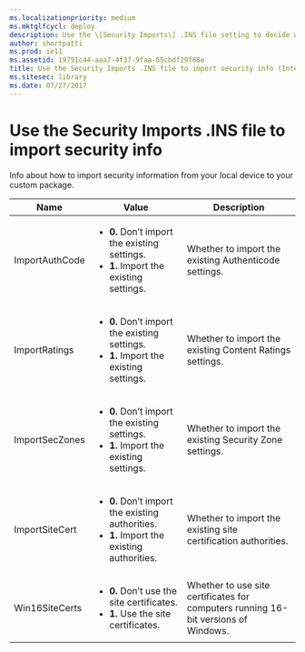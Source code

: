 ```yaml
---
ms.localizationpriority: medium
ms.mktglfcycl: deploy
description: Use the \[Security Imports\] .INS file setting to decide whether to import security info to your custom package.
author: shortpatti
ms.prod: ie11
ms.assetid: 19791c44-aaa7-4f37-9faa-85cbdf29f68e
title: Use the Security Imports .INS file to import security info (Internet Explorer Administration Kit 11 for IT Pros)
ms.sitesec: library
ms.date: 07/27/2017
---
```



# Use the Security Imports .INS file to import security info
Info about how to import security information from your local device to your custom package.

|Name |Value |Description |
|-----|------|------------|
|ImportAuthCode |<ul><li>**0.** Don’t import the existing settings.</li><li>**1.** Import the existing settings.</li></ul> |Whether to import the existing Authenticode settings. |
|ImportRatings |<ul><li>**0.** Don’t import the existing settings.</li><li>**1.** Import the existing settings.</li></ul> |Whether to import the existing Content Ratings settings. |
|ImportSecZones |<ul><li>**0.** Don’t import the existing settings.</li><li>**1.** Import the existing settings.</li></ul> |Whether to import the existing Security Zone settings. |
|ImportSiteCert |<ul><li>**0.** Don’t import the existing authorities.</li><li>**1.** Import the existing authorities.</li></ul> |Whether to import the existing site certification authorities. |
|Win16SiteCerts |<ul><li>**0.** Don’t use the site certificates.</li><li>**1.** Use the site certificates.</li></ul> |Whether to use site certificates for computers running 16-bit versions of Windows. |

